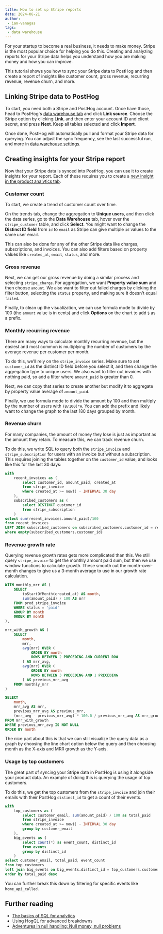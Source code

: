 ```yaml
---
title: How to set up Stripe reports
date: 2024-06-21
author:
 - ian-vanagas
tags:
 - data warehouse
---
```


For your startup to become a real business, it needs to make money. Stripe is the most popular choice for helping you do this. Creating and analyzing reports for your Stripe data helps you understand how you are making money and how you can improve.

This tutorial shows you how to sync your Stripe data to PostHog and then create a report of insights like customer count, gross revenue, recurring revenue, revenue churn, and more.

## Linking Stripe data to PostHog

To start, you need both a Stripe and PostHog account. Once have those, head to PostHog's [data warehouse tab](https://us.posthog.com/data-warehouse) and click **Link source**. Choose the Stripe option by clicking **Link**, and then enter your account ID and client secret, and press **Next**. Keep all tables selected and click **Import**. 

<ProductScreenshot
  imageLight="https://res.cloudinary.com/dmukukwp6/image/upload/link_light_d827d9f83f.png"
  imageDark="https://res.cloudinary.com/dmukukwp6/image/upload/link_dark_6622bd98c2.png"
  alt="Linking Stripe Account"
  classes="rounded"
/>

Once done, PostHog will automatically pull and format your Stripe data for querying. You can adjust the sync frequency, see the last successful run, and more in [data warehouse settings](https://us.posthog.com/data-warehouse/settings/managed).

## Creating insights for your Stripe report

Now that your Stripe data is synced into PostHog, you can use it to create insights for your report. Each of these requires you to create a [new insight in the product analytics tab](https://us.posthog.com/project/insights/new).

### Customer count

To start, we create a trend of customer count over time. 

On the trends tab, change the aggregation to **Unique users**, and then click the data series, go to the **Data Warehouse** tab, hover over the `stripe_customer` table, and click **Select**. You might want to change the **Distinct ID field** from `id` to `email` as Stripe can give multiple `id` values to the same user email.

<ProductScreenshot
  imageLight="https://res.cloudinary.com/dmukukwp6/image/upload/customer_light_944920946a.png"
  imageDark="https://res.cloudinary.com/dmukukwp6/image/upload/customer_dark_e18fc2d09c.png"
  alt="Customer Count Insights"
  classes="rounded"
/>

This can also be done for any of the other Stripe data like charges, subscriptions, and invoices. You can also add filters based on property values like `created_at`, `email`, `status`, and more.

### Gross revenue

Next, we can get our gross revenue by doing a similar process and selecting `stripe_charge`. For aggregation, we want **Property value sum** and then choose `amount`. We also want to filter out failed charges by clicking the filter button, selecting the `status` property, and making sure it doesn't equal `failed`.

Finally, to clean up the visualization, we can use formula mode to divide by 100 (the `amount` value is in cents) and click **Options** on the chart to add `$` as a prefix.

<ProductScreenshot
  imageLight="https://res.cloudinary.com/dmukukwp6/image/upload/revenue_light_bf87a357f2.png"
  imageDark="https://res.cloudinary.com/dmukukwp6/image/upload/revenue_dark_e75e42ffb3.png"
  alt="Gross Revenue Insights"
  classes="rounded"
/>

### Monthly recurring revenue

There are many ways to calculate monthly recurring revenue, but the easiest and most common is multiplying the number of customers by the average revenue per customer per month.

To do this, we'll rely on the `stripe_invoice` series. Make sure to set `customer_id` as the distinct ID field before you select it, and then change the aggregation type to unique users. We also want to filter out invoices with nothing paid, so add a filter where `amount_paid` is greater than 0.

Next, we can copy that series to create another  but modify it to aggregate by property value average of `amount_paid`. 

Finally, we use formula mode to divide the amount by 100 and then multiply by the number of users with `(B/100)*A`. You can add the prefix and likely want to change the graph to the last 180 days grouped by month.

<ProductScreenshot
  imageLight="https://res.cloudinary.com/dmukukwp6/image/upload/mrr_light_6250aa8e04.png"
  imageDark="https://res.cloudinary.com/dmukukwp6/image/upload/mrr_dark_53df84dbb5.png"
  alt="Monthly Recurring Revenue Insights"
  classes="rounded"
/>

### Revenue churn

For many companies, the amount of money they lose is just as important as the amount they retain. To measure this, we can track revenue churn. 

To do this, we write SQL to query both the `stripe_invoice` and `stripe_subscription` for users with an invoice but without a subscription. This requires joining the tables together on the `customer_id` value, and looks like this for the last 30 days:

```sql
with 
    recent_invoices as (
        select customer_id, amount_paid, created_at 
        from stripe_invoice 
        where created_at >= now() - INTERVAL 30 day
    ),
    subscribed_customers as (
        select DISTINCT customer_id
        from stripe_subscription
    )
select sum(recent_invoices.amount_paid)/100
from recent_invoices
LEFT JOIN subscribed_customers on subscribed_customers.customer_id = recent_invoices.customer_id
where empty(subscribed_customers.customer_id)
```

### Revenue growth rate

Querying revenue growth rates gets more complicated than this. We still query `stripe_invoice` to get the monthly amount paid sum, but then we use window functions to calculate growth. These smooth out the month-over-month changes to give us a 3-month average to use in our growth rate calculation.

```sql
WITH monthly_mrr AS (
    SELECT
        toStartOfMonth(created_at) AS month,
        sum(amount_paid) / 100 AS mrr
    FROM prod_stripe_invoice
    WHERE status = 'paid'
    GROUP BY month
    ORDER BY month
),

mrr_with_growth AS (
    SELECT
        month,
        mrr,
        avg(mrr) OVER (
            ORDER BY month
            ROWS BETWEEN 2 PRECEDING AND CURRENT ROW
        ) AS mrr_avg,
        avg(mrr) OVER (
            ORDER BY month
            ROWS BETWEEN 3 PRECEDING AND 1 PRECEDING
        ) AS previous_mrr_avg
    FROM monthly_mrr
)

SELECT
    month,
    mrr_avg AS mrr,
    previous_mrr_avg AS previous_mrr,
    (mrr_avg - previous_mrr_avg) * 100.0 / previous_mrr_avg AS mrr_growth_rate
FROM mrr_with_growth
WHERE previous_mrr_avg IS NOT NULL
ORDER BY month
```

The nice part about this is that we can still visualize the query data as a graph by choosing the line chart option below the query and then choosing month as the X-axis and MRR growth as the Y-axis.

<ProductScreenshot
  imageLight="https://res.cloudinary.com/dmukukwp6/image/upload/graph_light_24ca8acf72.png"
  imageDark="https://res.cloudinary.com/dmukukwp6/image/upload/graph_dark_2aded653fd.png"
  alt="Revenue growth rate graph"
  classes="rounded"
/>

### Usage by top customers

The great part of syncing your Stripe data in PostHog is using it alongside your product data. An example of doing this is querying the usage of top customers. 

To do this, we get the top customers from the `stripe_invoice` and join their emails with their PostHog `distinct_id` to get a count of their events. 

```sql
with
    top_customers as (
        select customer_email, sum(amount_paid) / 100 as total_paid 
        from stripe_invoice
        where created_at >= now() - INTERVAL 30 day
        group by customer_email
    ),
    big_events as (
        select count(*) as event_count, distinct_id
        from events
        group by distinct_id
    )
select customer_email, total_paid, event_count
from top_customers
left join big_events on big_events.distinct_id = top_customers.customer_email
order by total_paid desc
```

You can further break this down by filtering for specific events like `home_api_called`.
<ProductScreenshot
  imageLight="https://res.cloudinary.com/dmukukwp6/image/upload/top_light2_bd42a8c5d9.png"
  imageDark="https://res.cloudinary.com/dmukukwp6/image/upload/top_dark2_d9f38d23a0.png"
  alt="Top customers usage graph"
  classes="rounded"
/>

## Further reading

- [The basics of SQL for analytics](/product-engineers/sql-for-analytics)
- [Using HogQL for advanced breakdowns](/tutorials/hogql-breakdowns)
- [Adventures in null handling: Null money, null problems](/blog/null-handling-hogql)